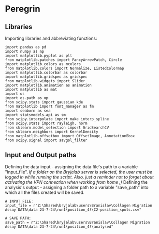 # Peregrin

## Libraries
Importing libraries and abbreviating functions:
```
import pandas as pd
import numpy as np
import matplotlib.pyplot as plt
from matplotlib.patches import FancyArrowPatch, Circle
import matplotlib.colors as mcolors
from matplotlib.colors import Normalize, ListedColormap
import matplotlib.colorbar as colorbar
import matplotlib.gridspec as gridspec
from matplotlib.widgets import Slider
import matplotlib.animation as animation
import matplotlib as mat
import os
import os.path as op
from scipy.stats import gaussian_kde
from matplotlib import font_manager as fm
import seaborn as sea
import statsmodels.api as sm
from scipy.interpolate import make_interp_spline
from scipy.stats import rayleigh, norm
from sklearn.model_selection import GridSearchCV
from sklearn.neighbors import KernelDensity
from matplotlib.offsetbox import OffsetImage, AnnotationBbox
from scipy.signal import savgol_filter
```

## Input and Output paths
Defining the data input - assigning the data file's path to a variable "input_file". _If a folder on the Bryjalab server is selected, the user must be logged in while running the script. Also, just a reminder not to forget about activating the VPN connection when working from home ;)_
Defining the analysis's output - assigning a folder path to a variable "save_path" into which all the files created will be saved.
```
# INPUT FILE:
input_file = r"Z:\Shared\bryjalab\users\Branislav\Collagen Migration Assay DATA\data 23-7-24\run1\position_4!\C2-position_spots.csv"

# SAVE PATH:
save_path = r"Z:\Shared\bryjalab\users\Branislav\Collagen Migration Assay DATA\data 23-7-24\run1\position_4!\analysed"
```


